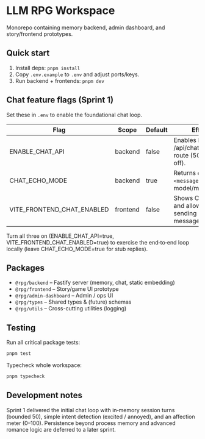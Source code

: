 LLM RPG Workspace
=================

Monorepo containing memory backend, admin dashboard, and story/frontend prototypes.

Quick start
-----------

1. Install deps: `pnpm install`
1. Copy `.env.example` to `.env` and adjust ports/keys.
1. Run backend + frontends: `pnpm dev`

Chat feature flags (Sprint 1)
-----------------------------

Set these in `.env` to enable the foundational chat loop.

| Flag | Scope | Default | Effect |
|------|-------|---------|--------|
| ENABLE_CHAT_API | backend | false | Enables POST /api/chat/message route (501 when off). |
| CHAT_ECHO_MODE | backend | true | Returns `echo: <message>` without model/memory. |
| VITE_FRONTEND_CHAT_ENABLED | frontend | false | Shows ChatPanel and allows sending messages. |

Turn all three on (ENABLE_CHAT_API=true, VITE_FRONTEND_CHAT_ENABLED=true) to exercise the end‑to‑end loop locally (leave CHAT_ECHO_MODE=true for stub replies).

Packages
--------

* `@rpg/backend` – Fastify server (memory, chat, static embedding)
* `@rpg/frontend` – Story/game UI prototype
* `@rpg/admin-dashboard` – Admin / ops UI
* `@rpg/types` – Shared types & (future) schemas
* `@rpg/utils` – Cross-cutting utilities (logging)

Testing
-------

Run all critical package tests:

```bash
pnpm test
```

Typecheck whole workspace:

```bash
pnpm typecheck
```

Development notes
-----------------

Sprint 1 delivered the initial chat loop with in‑memory session turns (bounded 50), simple intent detection (excited / annoyed), and an affection meter (0–100). Persistence beyond process memory and advanced romance logic are deferred to a later sprint.
